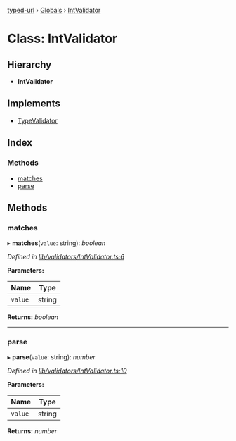 [typed-url](../README.md) › [Globals](../globals.md) › [IntValidator](intvalidator.md)

# Class: IntValidator

## Hierarchy

* **IntValidator**

## Implements

* [TypeValidator](typevalidator.md)

## Index

### Methods

* [matches](intvalidator.md#matches)
* [parse](intvalidator.md#parse)

## Methods

###  matches

▸ **matches**(`value`: string): *boolean*

*Defined in [lib/validators/IntValidator.ts:6](https://github.com/r-Larch/typed-url/blob/a524b0e/projects/typed-url/src/lib/validators/IntValidator.ts#L6)*

**Parameters:**

Name | Type |
------ | ------ |
`value` | string |

**Returns:** *boolean*

___

###  parse

▸ **parse**(`value`: string): *number*

*Defined in [lib/validators/IntValidator.ts:10](https://github.com/r-Larch/typed-url/blob/a524b0e/projects/typed-url/src/lib/validators/IntValidator.ts#L10)*

**Parameters:**

Name | Type |
------ | ------ |
`value` | string |

**Returns:** *number*
